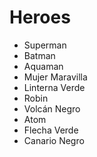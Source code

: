 # Heroes

* Superman
* Batman
* Aquaman
* Mujer Maravilla
* Linterna Verde
* Robin
* Volcán Negro
* Atom
* Flecha Verde
* Canario Negro